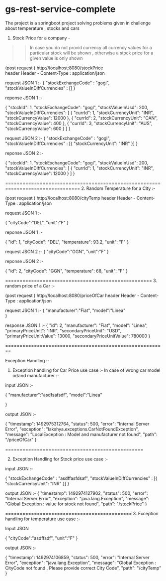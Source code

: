 # gs-rest-service-complete
The project is a springboot project solving problems given in challenge about temperature , stocks and cars




1. Stock Price for a  company - 
>>  In case you do not provid currency all currency values for a particular stock will be shown , otherwise a stock price for a given value is only shown 

(post request )
http://localhost:8080/stockPrice  
header  Header - 
Content-Type : application/json

request JSON 1  :- 
{
"stockExchangeCode" : "gogl",
"stockValueInDiffCurrencies" : []
}

reponse JSON 1  :- 

{
  "stockId": 1,
  "stockExchangeCode": "gogl",
  "stockValueInUsd": 200,
  "stockValueInDiffCurrencies": [
    {
      "currId": 1,
      "stockCurrencyUnit": "INR",
      "stockCurrencyValue": 12000
    },
    {
      "currId": 2,
      "stockCurrencyUnit": "CAN",
      "stockCurrencyValue": 400
    },
    {
      "currId": 3,
      "stockCurrencyUnit": "AUS",
      "stockCurrencyValue": 600
    }
  ]
}


request JSON 2  :- 
{
"stockExchangeCode" : "gogl",
"stockValueInDiffCurrencies" : [{
      "stockCurrencyUnit": "INR"
    }]
}

reponse JSON 2  :- 

{
  "stockId": 1,
  "stockExchangeCode": "gogl",
  "stockValueInUsd": 200,
  "stockValueInDiffCurrencies": [
    {
      "currId": 1,
      "stockCurrencyUnit": "INR",
      "stockCurrencyValue": 12000
    }
  ]
}

================================================================================
2. Random Temperature for  a City :- 

(post request )
http://localhost:8080/cityTemp
header  Header - 
Content-Type : application/json

request JSON 1 :- 

{
"cityCode":"DEL",
"unit":"F"
}

reponse JSON 1 :- 

{
  "id": 1,
  "cityCode": "DEL",
  "temperature": 93.2,
  "unit": "F"
}

request JSON 2 :- 
{
"cityCode":"GGN",
"unit":"F"
}

reponse JSON 2 :- 

{
  "id": 2,
  "cityCode": "GGN",
  "temperature": 68,
  "unit": "F"
}


===================================================
3. random price of a Car :- 

(post request )
http://localhost:8080/priceOfCar
header  Header - 
Content-Type : application/json

request JSON 1 :- 
{
 "manufacturer":"Fiat",
 "model":"Linea"	
}


response JSON 1 :- 
{
  "id": 2,
  "manufacturer": "Fiat",
  "model": "Linea",
  "primaryPriceUnit": "INR",
  "secondaryPriceUnit": "USD",
  "primaryPriceUnitValue": 13000,
  "secondaryPriceUnitValue": 780000
}

========================================================

Exception Handling :- 

1. Exception handling for Car Price use case :- 
In case of wrong car model or/and manufacturer :- 

input JSON :- 

{
 "manufacturer":"asdfsafsdf",
 "model":"Linea"
	
}


output JSON :- 

{
  "timestamp": 1492975312764,
  "status": 500,
  "error": "Internal Server Error",
  "exception": "lakshya.exceptions.CarNotFoundException",
  "message": "LocalException : Model and manufacturer not found",
  "path": "/priceOfCar"
}

================================================

2. Exception Handling for Stock price use case :- 

input JSON :- 

{
"stockExchangeCode" : "asdffasfdsaf",
"stockValueInDiffCurrencies" : [{
      "stockCurrencyUnit": "INR"
    }]
}


output JSON :- 
{
  "timestamp": 1492974127902,
  "status": 500,
  "error": "Internal Server Error",
  "exception": "java.lang.Exception",
  "message": "Global Exception : value for stock not found",
  "path": "/stockPrice"
}

============================================
3. Exception handling for temperature use case :- 


Input JSON 

{
"cityCode":"asdffsdf",
"unit":"F"
}


output JSON :- 

{
  "timestamp": 1492974106859,
  "status": 500,
  "error": "Internal Server Error",
  "exception": "java.lang.Exception",
  "message": "Global Exception : CityCode not found , Please provide correct City Code",
  "path": "/cityTemp"
}

